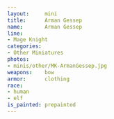 ```yaml
---
layout:     mini
title:      Arman Gessep
name:       Arman Gessep
line:       
- Mage Knight
categories:
- Other Miniatures
photos:
- minis/other/MK-ArmanGessep.jpg
weapons:    bow
armor:      clothing
race:       
- human
- elf
is_painted: prepainted
---
```


